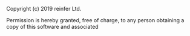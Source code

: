 Copyright (c) 2019 reinfer Ltd.

Permission is hereby granted, free of charge, to any person obtaining a copy
of this software and associated 